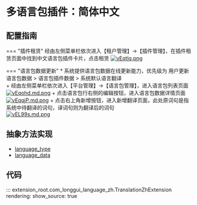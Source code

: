 # 多语言包插件：简体中文

## 配置指南

=== "插件租赁"
    经由左侧菜单栏依次进入【租户管理】->【插件管理】，在插件租赁页面中找到中文语言包插件卡片，点击租赁
    [![vEqtlq.png](https://s1.ax1x.com/2022/08/02/vEqtlq.png)](https://imgtu.com/i/vEqtlq)

=== "语言包数据更新"
    * 系统提供语言包数据在线更新能力，优先级为 用户更新语言包数据 > 语言包插件数据 > 系统默认语言翻译<br/>
    + 经由左侧菜单栏依次进入【平台管理】->【语言包管理】，进入语言包列表页面<br/>
    [![vEqohd.md.png](https://s1.ax1x.com/2022/08/02/vEqohd.md.png)](https://imgtu.com/i/vEqohd)
    + 点击语言包行右侧的编辑按钮，进入语言包数据详情页面<br/>
    [![vEqqjP.md.png](https://s1.ax1x.com/2022/08/02/vEqqjP.md.png)](https://imgtu.com/i/vEqqjP)
    + 点击右上角新增按钮，进入新增翻译页面，此处原词句是指系统中待翻译的词句，译词句则为翻译后的词句<br/>
    [![vEL99s.md.png](https://s1.ax1x.com/2022/08/02/vEL99s.md.png)](https://imgtu.com/i/vEL99s)

## 抽象方法实现
* [language_type](#extension_root.com_longgui_language_zh.TranslationZhExtension.language_type)
* [language_data](#extension_root.com_longgui_sms_aliyun.TranslationZhExtension.language_data)

## 代码

::: extension_root.com_longgui_language_zh.TranslationZhExtension
    rendering:
        show_source: true
